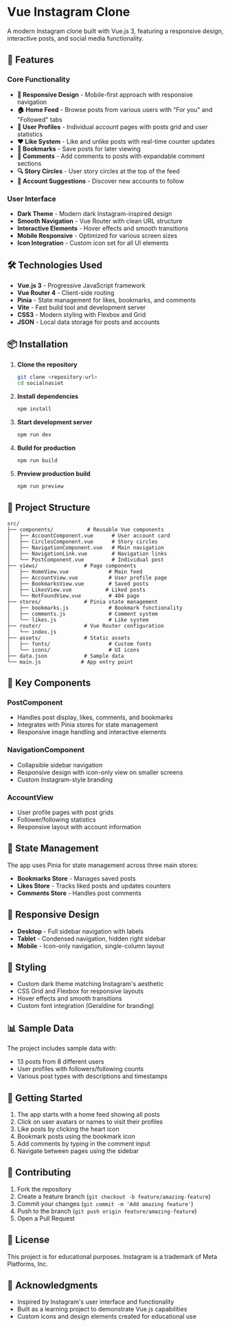 # Vue Instagram Clone

A modern Instagram clone built with Vue.js 3, featuring a responsive design, interactive posts, and social media functionality.

## 🚀 Features

### Core Functionality
- **📱 Responsive Design** - Mobile-first approach with responsive navigation
- **🏠 Home Feed** - Browse posts from various users with "For you" and "Followed" tabs
- **👤 User Profiles** - Individual account pages with posts grid and user statistics
- **❤️ Like System** - Like and unlike posts with real-time counter updates
- **🔖 Bookmarks** - Save posts for later viewing
- **💬 Comments** - Add comments to posts with expandable comment sections
- **🔍 Story Circles** - User story circles at the top of the feed
- **📝 Account Suggestions** - Discover new accounts to follow

### User Interface
- **Dark Theme** - Modern dark Instagram-inspired design
- **Smooth Navigation** - Vue Router with clean URL structure
- **Interactive Elements** - Hover effects and smooth transitions
- **Mobile Responsive** - Optimized for various screen sizes
- **Icon Integration** - Custom icon set for all UI elements

## 🛠️ Technologies Used

- **Vue.js 3** - Progressive JavaScript framework
- **Vue Router 4** - Client-side routing
- **Pinia** - State management for likes, bookmarks, and comments
- **Vite** - Fast build tool and development server
- **CSS3** - Modern styling with Flexbox and Grid
- **JSON** - Local data storage for posts and accounts

## 📦 Installation

1. **Clone the repository**
   ```bash
   git clone <repository-url>
   cd socialnasiet
   ```

2. **Install dependencies**
   ```bash
   npm install
   ```

3. **Start development server**
   ```bash
   npm run dev
   ```

4. **Build for production**
   ```bash
   npm run build
   ```

5. **Preview production build**
   ```bash
   npm run preview
   ```

## 📁 Project Structure

```
src/
├── components/           # Reusable Vue components
│   ├── AccountComponent.vue      # User account card
│   ├── CirclesComponent.vue      # Story circles
│   ├── NavigationComponent.vue   # Main navigation
│   ├── NavigationLink.vue        # Navigation links
│   └── PostComponent.vue         # Individual post
├── views/               # Page components
│   ├── HomeView.vue             # Main feed
│   ├── AccountView.vue          # User profile page
│   ├── BookmarksView.vue        # Saved posts
│   ├── LikesView.vue           # Liked posts
│   └── NotFoundView.vue         # 404 page
├── stores/              # Pinia state management
│   ├── bookmarks.js             # Bookmark functionality
│   ├── comments.js              # Comment system
│   └── likes.js                 # Like system
├── router/              # Vue Router configuration
│   └── index.js
├── assets/              # Static assets
│   ├── fonts/                   # Custom fonts
│   └── icons/                   # UI icons
├── data.json            # Sample data
└── main.js             # App entry point
```

## 🎯 Key Components

### PostComponent
- Handles post display, likes, comments, and bookmarks
- Integrates with Pinia stores for state management
- Responsive image handling and interactive elements

### NavigationComponent
- Collapsible sidebar navigation
- Responsive design with icon-only view on smaller screens
- Custom Instagram-style branding

### AccountView
- User profile pages with post grids
- Follower/following statistics
- Responsive layout with account information

## 🔧 State Management

The app uses Pinia for state management across three main stores:

- **Bookmarks Store** - Manages saved posts
- **Likes Store** - Tracks liked posts and updates counters
- **Comments Store** - Handles post comments

## 📱 Responsive Design

- **Desktop** - Full sidebar navigation with labels
- **Tablet** - Condensed navigation, hidden right sidebar
- **Mobile** - Icon-only navigation, single-column layout

## 🎨 Styling

- Custom dark theme matching Instagram's aesthetic
- CSS Grid and Flexbox for responsive layouts
- Hover effects and smooth transitions
- Custom font integration (Geraldine for branding)

## 📊 Sample Data

The project includes sample data with:
- 13 posts from 8 different users
- User profiles with followers/following counts
- Various post types with descriptions and timestamps

## 🚀 Getting Started

1. The app starts with a home feed showing all posts
2. Click on user avatars or names to visit their profiles
3. Like posts by clicking the heart icon
4. Bookmark posts using the bookmark icon
5. Add comments by typing in the comment input
6. Navigate between pages using the sidebar

## 🤝 Contributing

1. Fork the repository
2. Create a feature branch (`git checkout -b feature/amazing-feature`)
3. Commit your changes (`git commit -m 'Add amazing feature'`)
4. Push to the branch (`git push origin feature/amazing-feature`)
5. Open a Pull Request

## 📄 License

This project is for educational purposes. Instagram is a trademark of Meta Platforms, Inc.

## 🙏 Acknowledgments

- Inspired by Instagram's user interface and functionality
- Built as a learning project to demonstrate Vue.js capabilities
- Custom icons and design elements created for educational use
